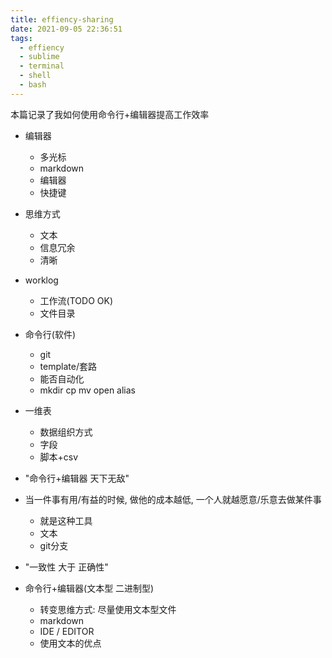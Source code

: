 ```yaml
---
title: effiency-sharing
date: 2021-09-05 22:36:51
tags: 
  - effiency
  - sublime
  - terminal
  - shell
  - bash
---
```


本篇记录了我如何使用命令行+编辑器提高工作效率

+ 编辑器
    + 多光标
    + markdown
    + 编辑器
    + 快捷键
+ 思维方式
    + 文本
    + 信息冗余
    + 清晰
+ worklog
    + 工作流(TODO OK)
    + 文件目录
+ 命令行(软件)
    + git
    + template/套路
    + 能否自动化
    + mkdir cp mv open alias
+ 一维表
    + 数据组织方式
    + 字段
    + 脚本+csv

+ "命令行+编辑器 天下无敌"

+ 当一件事有用/有益的时候, 做他的成本越低, 一个人就越愿意/乐意去做某件事
    + 就是这种工具
    + 文本
    + git分支

+ "一致性 大于 正确性"
+ 命令行+编辑器(文本型 二进制型)
    + 转变思维方式: 尽量使用文本型文件
    + markdown
    + IDE / EDITOR
    + 使用文本的优点

